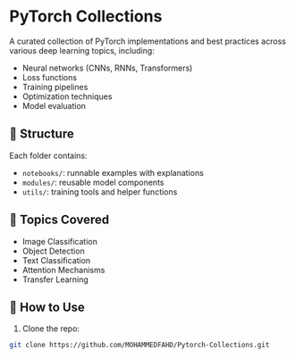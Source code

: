 # PyTorch Collections

A curated collection of PyTorch implementations and best practices across various deep learning topics, including:

- Neural networks (CNNs, RNNs, Transformers)
- Loss functions
- Training pipelines
- Optimization techniques
- Model evaluation

## 📂 Structure
Each folder contains:
- `notebooks/`: runnable examples with explanations
- `modules/`: reusable model components
- `utils/`: training tools and helper functions

## 📌 Topics Covered
- Image Classification
- Object Detection
- Text Classification
- Attention Mechanisms
- Transfer Learning

## 🚀 How to Use

1. Clone the repo:
```bash
git clone https://github.com/MOHAMMEDFAHD/Pytorch-Collections.git
